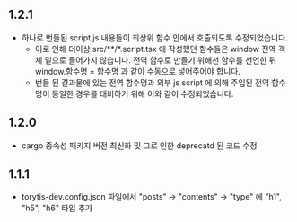 ## 1.2.1
* 하나로 번들된 script.js 내용들이 최상위 함수 안에서 호출되도록 수정되었습니다.
  * 이로 인해 더이상 src/**/*.script.tsx 에 작성했던 함수들은 window 전역 객체 밑으로 들어가지 않습니다. 전역 함수로 만들기 위해선 함수를 선언한 뒤 window.함수명 = 함수명 과 같이 수동으로 넣어주어야 합니다.
  * 번들 된 결과물에 있는 전역 함수명과 외부 js script 에 의해 주입된 전역 함수명이 동일한 경우를 대비하기 위해 이와 같이 수정되었습니다.

## 1.2.0
* cargo 종속성 패키지 버전 최신화 및 그로 인한 deprecatd 된 코드 수정

## 1.1.1
* torytis-dev.config.json 파일에서 "posts" -> "contents" -> "type" 에 "h1", "h5", "h6" 타입 추가
